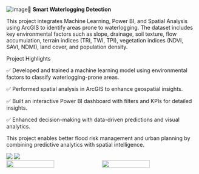 ![image](https://github.com/user-attachments/assets/78c4b225-99d1-46e3-a54f-1d8164d4eaff)🌊 **Smart Waterlogging Detection**

This project integrates Machine Learning, Power BI, and Spatial Analysis using ArcGIS to identify areas prone to waterlogging. The dataset includes key environmental factors such as slope, drainage, soil texture, flow accumulation, terrain indices (TRI, TWI, TPI), vegetation indices (NDVI, SAVI, NDMI), land cover, and population density.

Project Highlights

✅ Developed and trained a machine learning model using environmental factors to classify waterlogging-prone areas.

✅ Performed spatial analysis in ArcGIS to enhance geospatial insights.

✅ Built an interactive Power BI dashboard with filters and KPIs for detailed insights.

✅ Enhanced decision-making with data-driven predictions and visual analytics.

This project enables better flood risk management and urban planning by combining predictive analytics with spatial intelligence. 

<img src="https://media.licdn.com/dms/image/v2/D4D22AQGIAuxUmIL4KQ/feedshare-shrink_2048_1536/B4DZS3K0KhH0Aw-/0/1738239854957?e=1741219200&v=beta&t=OZg_rUYdJyhK5i0WtiS0StNIKesqoEa6KkPTOyeaSYc">
<img src="https://media.licdn.com/dms/image/v2/D4D22AQFe3iAXjUMbCA/feedshare-shrink_2048_1536/B4DZS3K0LKHAAo-/0/1738239854212?e=1741219200&v=beta&t=NIGtJmZ8cX-87SdPx57clpw3gnaJ29wUq1tu9BHeEwc">
<!-- <img src="https://media.licdn.com/dms/image/v2/D4D22AQGaJIbY1EFh6A/feedshare-shrink_2048_1536/B4DZS3K0KyH0Ao-/0/1738239854042?e=1741219200&v=beta&t=eX9RP4SrTcFvZDyVGn1Y4un4jRXiY16nIMeCPMkI3BE">
<img src="https://media.licdn.com/dms/image/v2/D4D22AQE_-_psOlAPPQ/feedshare-shrink_2048_1536/B4DZS3K0LGHYAw-/0/1738239854499?e=1741219200&v=beta&t=RDdPlglYWL9hZEZx0_d2psGY1vIPpz9n8gkBE3OJoKE"> -->

<div style="display: flex; justify-content: center; align-items: center;">
    <img src="https://media.licdn.com/dms/image/v2/D4D22AQGaJIbY1EFh6A/feedshare-shrink_2048_1536/B4DZS3K0KyH0Ao-/0/1738239854042?e=1741219200&v=beta&t=eX9RP4SrTcFvZDyVGn1Y4un4jRXiY16nIMeCPMkI3BE" 
         style="width: 50%; height: 50%;">
    <img src="https://media.licdn.com/dms/image/v2/D4D22AQE_-_psOlAPPQ/feedshare-shrink_2048_1536/B4DZS3K0LGHYAw-/0/1738239854499?e=1741219200&v=beta&t=RDdPlglYWL9hZEZx0_d2psGY1vIPpz9n8gkBE3OJoKE" 
         style="width: 50%; height: 50%;">
</div>


